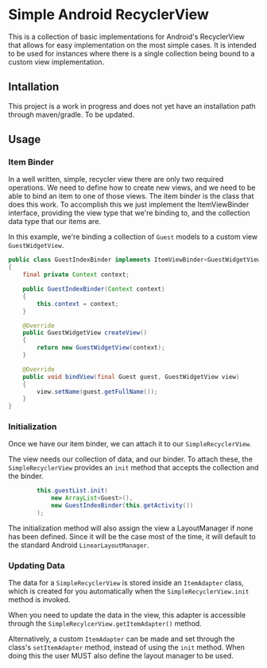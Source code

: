 Simple Android RecyclerView
===========================

This is a collection of basic implementations for Android's RecyclerView that
allows for easy implementation on the most simple cases. It is intended to be
used for instances where there is a single collection being bound to a custom
view implementation.

Intallation
-----------

This project is a work in progress and does not yet have an installation path
through maven/gradle. To be updated.

Usage
-----

### Item Binder

In a well written, simple, recycler view there are only two required operations.
We need to define how to create new views, and we need to be able to bind an 
item to one of those views.
The item binder is the class that does this work. To accomplish this we just
implement the ItemViewBinder interface, providing the view type that we're 
binding to, and the collection data type that our items are.

In this example, we're binding a collection of `Guest` models to a custom
view `GuestWidgetView`.

```java
public class GuestIndexBinder implements ItemViewBinder<GuestWidgetView, Guest>
{
    final private Context context;

    public GuestIndexBinder(Context context)
    {
        this.context = context;
    }

    @Override
    public GuestWidgetView createView()
    {
        return new GuestWidgetView(context);
    }

    @Override
    public void bindView(final Guest guest, GuestWidgetView view)
    {
        view.setName(guest.getFullName());
    }
}
```

### Initialization

Once we have our item binder, we can attach it to our `SimpleRecyclerView`.

The view needs our collection of data, and our binder.
To attach these, the `SimpleRecyclerView` provides an `init` method that accepts
the collection and the binder.

```java
        this.guestList.init(
            new ArrayList<Guest>(),
            new GuestIndexBinder(this.getActivity())
        );
```

The initialization method will also assign the view a LayoutManager if none has
been defined. Since it will be the case most of the time, it will default to the
standard Android `LinearLayoutManager`.

### Updating Data

The data for a `SimpleRecyclerView` is stored inside an `ItemAdapter` class, 
which is created for you automatically when the `SimpleRecyclerView.init` method
is invoked.

When you need to update the data in the view, this adapter is accessible through
the `SimpleRecylcerView.getItemAdapter()` method.

Alternatively, a custom `ItemAdapter` can be made and set through the class's
`setItemAdapter` method, instead of using the `init` method. When doing this
the user MUST also define the layout manager to be used.
